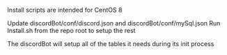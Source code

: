 Install scripts are intended for CentOS 8

Update discordBot/conf/discord.json and discordBot/conf/mySql.json
Run Install.sh from the repo root to setup the rest

The discordBot will setup all of the tables it needs during its init process
